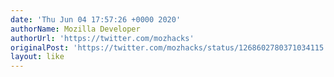 ```yaml
---
date: 'Thu Jun 04 17:57:26 +0000 2020'
authorName: Mozilla Developer
authorUrl: 'https://twitter.com/mozhacks'
originalPost: 'https://twitter.com/mozhacks/status/1268602780371034115'
layout: like
---
```

